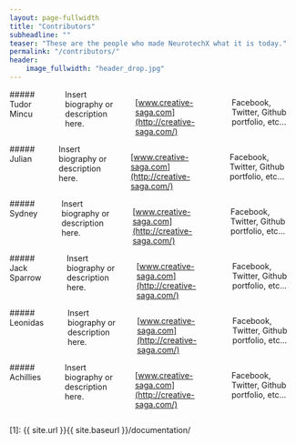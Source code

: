 ```yaml
---
layout: page-fullwidth
title: "Contributors"
subheadline: ""
teaser: "These are the people who made NeurotechX what it is today."
permalink: "/contributors/"
header:
    image_fullwidth: "header_drop.jpg"
---
```


<div class="row"> <!-- row 1 -->
<div class="medium-4 columns" markdown="1">
##### Tudor Mincu
<hr>
Insert biography or description here.

[www.creative-saga.com](http://creative-saga.com/)

Facebook, Twitter, Github portfolio, etc...

</div>

<div class="medium-4 columns" markdown="1">
##### Julian
<hr>
Insert biography or description here.

[www.creative-saga.com](http://creative-saga.com/)

Facebook, Twitter, Github portfolio, etc...

</div>

<div class="medium-4 columns" markdown="1">
##### Sydney
<hr>
Insert biography or description here.

[www.creative-saga.com](http://creative-saga.com/)

Facebook, Twitter, Github portfolio, etc...

</div>
</div> <!-- end of row 1 -->

<div class="row"> <!-- row 2 -->
<div class="medium-4 columns" markdown="1">
##### Jack Sparrow
<hr>
Insert biography or description here.

[www.creative-saga.com](http://creative-saga.com/)

Facebook, Twitter, Github portfolio, etc...

</div>

<div class="medium-4 columns" markdown="1">
##### Leonidas
<hr>
Insert biography or description here.

[www.creative-saga.com](http://creative-saga.com/)

Facebook, Twitter, Github portfolio, etc...

</div>

<div class="medium-4 columns" markdown="1">
##### Achillies
<hr>
Insert biography or description here.

[www.creative-saga.com](http://creative-saga.com/)

Facebook, Twitter, Github portfolio, etc...

</div>
<!-- </div> end of row 2-->

[1]: {{ site.url }}{{ site.baseurl }}/documentation/
